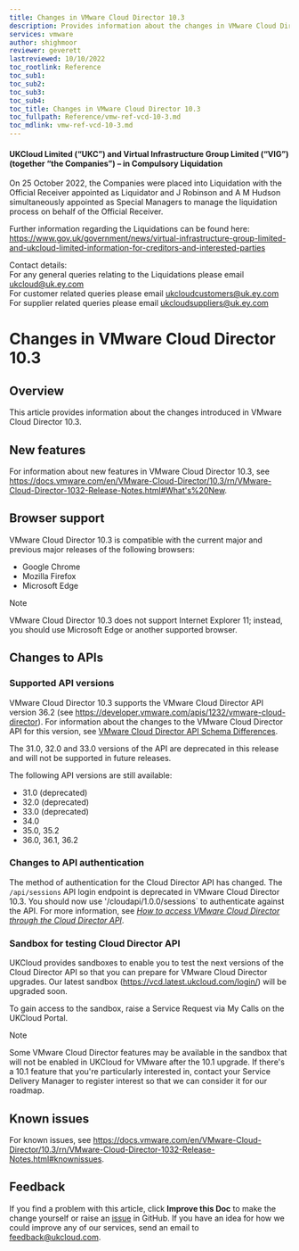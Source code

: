 ```yaml
---
title: Changes in VMware Cloud Director 10.3
description: Provides information about the changes in VMware Cloud Director 10.3
services: vmware
author: shighmoor
reviewer: geverett
lastreviewed: 10/10/2022
toc_rootlink: Reference
toc_sub1: 
toc_sub2:
toc_sub3:
toc_sub4:
toc_title: Changes in VMware Cloud Director 10.3
toc_fullpath: Reference/vmw-ref-vcd-10-3.md
toc_mdlink: vmw-ref-vcd-10-3.md
---
```


#### UKCloud Limited (“UKC”) and Virtual Infrastructure Group Limited (“VIG”) (together “the Companies”) – in Compulsory Liquidation

On 25 October 2022, the Companies were placed into Liquidation with the Official Receiver appointed as Liquidator and J Robinson and A M Hudson simultaneously appointed as Special Managers to manage the liquidation process on behalf of the Official Receiver.

Further information regarding the Liquidations can be found here: <https://www.gov.uk/government/news/virtual-infrastructure-group-limited-and-ukcloud-limited-information-for-creditors-and-interested-parties>

Contact details:<br>
For any general queries relating to the Liquidations please email <ukcloud@uk.ey.com><br>
For customer related queries please email <ukcloudcustomers@uk.ey.com><br>
For supplier related queries please email <ukcloudsuppliers@uk.ey.com>

# Changes in VMware Cloud Director 10.3

## Overview

This article provides information about the changes introduced in VMware Cloud Director 10.3.

## New features

For information about new features in VMware Cloud Director 10.3, see <https://docs.vmware.com/en/VMware-Cloud-Director/10.3/rn/VMware-Cloud-Director-1032-Release-Notes.html#What's%20New>.

## Browser support

VMware Cloud Director 10.3 is compatible with the current major and previous major releases of the following browsers:

- Google Chrome
- Mozilla Firefox
- Microsoft Edge

> [!NOTE]
> VMware Cloud Director 10.3 does not support Internet Explorer 11; instead, you should use Microsoft Edge or another supported browser.

## Changes to APIs

### Supported API versions

VMware Cloud Director 10.3 supports the VMware Cloud Director API version 36.2 (see <https://developer.vmware.com/apis/1232/vmware-cloud-director>). For information about the changes to the VMware Cloud Director API for this version, see [VMware Cloud Director API Schema Differences](https://developer.vmware.com/apis/1232/vmware-cloud-director/doc/diff/index.html).

The 31.0, 32.0 and 33.0 versions of the API are deprecated in this release and will not be supported in future releases.

The following API versions are still available:

- 31.0 (deprecated)
- 32.0 (deprecated)
- 33.0 (deprecated)
- 34.0
- 35.0, 35.2
- 36.0, 36.1, 36.2

### Changes to API authentication

The method of authentication for the Cloud Director API has changed. The `/api/sessions` API login endpoint is deprecated in VMware Cloud Director 10.3. You should now use '/cloudapi/1.0.0/sessions` to authenticate against the API. For more information, see [*How to access VMware Cloud Director through the Cloud Director API*](vmw-how-access-vcloud-api.md).

### Sandbox for testing Cloud Director API

UKCloud provides sandboxes to enable you to test the next versions of the Cloud Director API so that you can prepare for VMware Cloud Director upgrades. Our latest sandbox (<https://vcd.latest.ukcloud.com/login/>) will be upgraded soon.

To gain access to the sandbox, raise a Service Request via My Calls on the UKCloud Portal.

> [!NOTE]
> Some VMware Cloud Director features may be available in the sandbox that will not be enabled in UKCloud for VMware after the 10.1 upgrade. If there's a 10.1 feature that you're particularly interested in, contact your Service Delivery Manager to register interest so that we can consider it for our roadmap.

## Known issues

For known issues, see <https://docs.vmware.com/en/VMware-Cloud-Director/10.3/rn/VMware-Cloud-Director-1032-Release-Notes.html#knownissues>.

## Feedback

If you find a problem with this article, click **Improve this Doc** to make the change yourself or raise an [issue](https://github.com/UKCloud/documentation/issues) in GitHub. If you have an idea for how we could improve any of our services, send an email to <feedback@ukcloud.com>.
